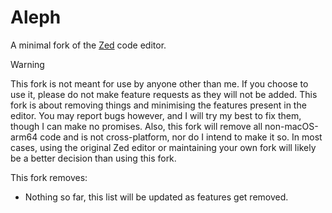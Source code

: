 # Aleph

A minimal fork of the [Zed](https://zed.dev) code editor.

> [!WARNING]
> This fork is not meant for use by anyone other than me. If you choose to use it, please do not make feature requests as they will not be added. This fork is about removing things and minimising the features present in the editor. You may report bugs however, and I will try my best to fix them, though I can make no promises. Also, this fork will remove all non-macOS-arm64 code and is not cross-platform, nor do I intend to make it so. In most cases, using the original Zed editor or maintaining your own fork will likely be a better decision than using this fork.

This fork removes:

- Nothing so far, this list will be updated as features get removed.
